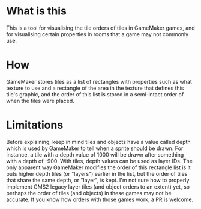 # What is this
This is a tool for visualising the tile orders of tiles in GameMaker games, and for visualising certain properties in rooms that a game may not commonly use.
# How
GameMaker stores tiles as a list of rectangles with properties such as what texture to use and a rectangle of the area in the texture that defines this tile's graphic, and the order of this list is stored in a semi-intact order of when the tiles were placed.
# Limitations
Before explaining, keep in mind tiles and objects have a value called depth which is used by GameMaker to tell when a sprite should be drawn. For instance, a tile with a depth value of 1000 will be drawn after something with a depth of -900.
With tiles, depth values can be used as layer IDs.
The only apparent way GameMaker modifies the order of this rectangle list is it puts higher depth tiles (or "layers") earlier in the list, but the order of tiles that share the same depth, or "layer", is kept.
I'm not sure how to properly implement GMS2 legacy layer tiles (and object orders to an extent) yet, so perhaps the order of tiles (and objects) in these games may not be accurate. If you know how orders with those games work, a PR is welcome.
